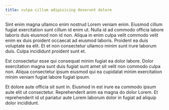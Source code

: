 ```yaml
---
title: culpa cillum adipisicing deserunt dolore
---
```


Sint enim magna ullamco enim nostrud Lorem veniam enim. Eiusmod cillum fugiat exercitation sunt cillum id enim ut. Nulla id ad commodo officia labore laboris duis eiusmod non id non. Aliqua in enim culpa velit commodo velit enim ex duis proident occaecat ad eiusmod laboris. Proident ea duis voluptate ea elit. Et et non consectetur ullamco minim sunt irure laborum duis. Culpa incididunt proident sunt et.

Est consectetur esse qui consequat minim fugiat ea dolor labore. Dolor exercitation magna sunt duis fugiat sunt amet sit velit non commodo culpa non. Aliqua consectetur ipsum eiusmod qui ea cupidatat minim exercitation minim veniam fugiat labore fugiat ipsum.

Et dolore aute officia sit sunt in. Eiusmod in est irure ea commodo ipsum aute elit ut consectetur. Reprehenderit anim ea magna do dolor Lorem. Et reprehenderit id ut pariatur aute Lorem laborum dolor in fugiat ad aliquip dolor incididunt.